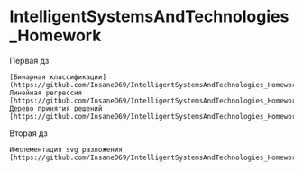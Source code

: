 # IntelligentSystemsAndTechnologies_Homework

 Первая дз 
 
    [Бинарная классификации](https://github.com/InsaneD69/IntelligentSystemsAndTechnologies_Homework/blob/main/us1.1pr.py)
    Линейная регрессия  [https://github.com/InsaneD69/IntelligentSystemsAndTechnologies_Homework/blob/main/us1.2pr.py]
    Дерево принятия решений [https://github.com/InsaneD69/IntelligentSystemsAndTechnologies_Homework/blob/main/us1.3pr.py]
    
 Вторая дз 
 
    Имплементация svg разложения [https://github.com/InsaneD69/IntelligentSystemsAndTechnologies_Homework/blob/main/us2.pr.py] 
    
